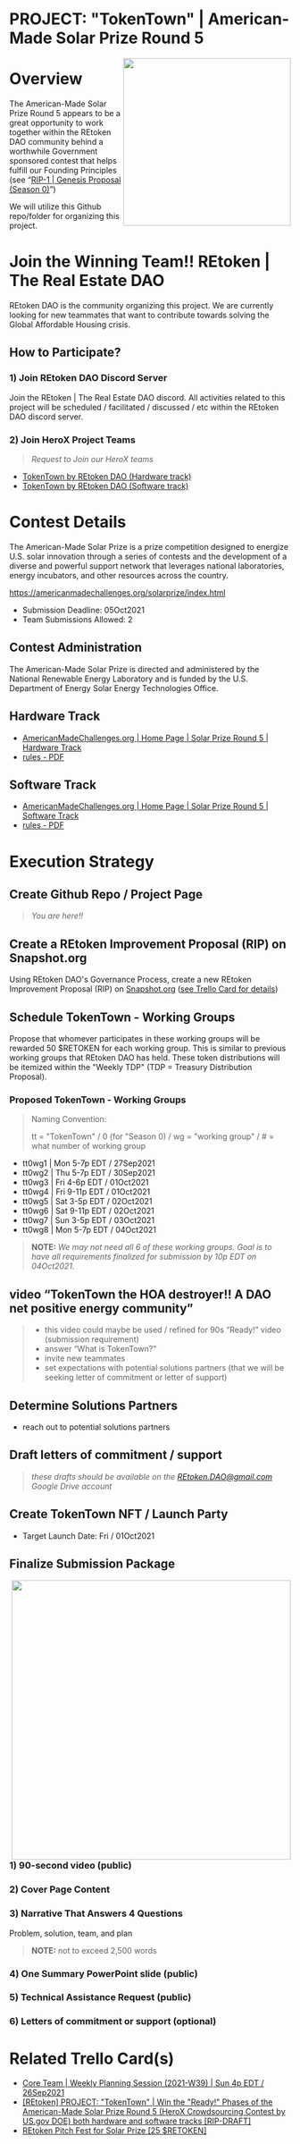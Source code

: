 # PROJECT: "TokenTown" | American-Made Solar Prize Round 5

<img src="https://storage.googleapis.com/poapmedia/retoken-dao-core-team-planning-2021-w39-updated-2021-logo-1632696887386.png" width=300 align=right>

# Overview
The American-Made Solar Prize Round 5 appears to be a great opportunity to work together within the REtoken DAO community behind a worthwhile Government sponsored contest that helps fulfill our Founding Principles (see “[RIP-1 | Genesis Proposal (Season 0)](https://snapshot.org/#/retokendao.eth/proposal/QmdJUQkW6dNWfuT5BZbx1qWzopgbpEFom1xaVsVCQCT7UD)”)

We will utilize this Github repo/folder for organizing this project.

# Join the Winning Team!! REtoken | The Real Estate DAO
REtoken DAO is the community organizing this project.  We are currently looking for new teammates that want to contribute towards solving the Global Affordable Housing crisis.

## How to Participate?

### 1) Join REtoken DAO Discord Server
Join the REtoken | The Real Estate DAO discord.  All activities related to this project will be scheduled / facilitated / discussed / etc within the REtoken DAO discord server.

### 2) Join HeroX Project Teams
> *Request to Join our HeroX teams*
* [TokenTown by REtoken DAO (Hardware track)](https://www.herox.com/solarprizeR5hardware/team/14294)
* [TokenTown by REtoken DAO (Software track)](https://www.herox.com/solarprizeR5software/team/14295)

# Contest Details
The American-Made Solar Prize is a prize competition designed to energize U.S. solar innovation through a series of contests and the development of a diverse and powerful support network that leverages national laboratories, energy incubators, and other resources across the country.

https://americanmadechallenges.org/solarprize/index.html

* Submission Deadline: 05Oct2021
* Team Submissions Allowed: 2

## Contest Administration
The American-Made Solar Prize is directed and administered by the National Renewable Energy Laboratory and is funded by the U.S. Department of Energy Solar Energy Technologies Office.

## Hardware Track
- [AmericanMadeChallenges.org | Home Page | Solar Prize Round 5 | Hardware Track](https://americanmadechallenges.org/solarprize/round5/hardware.html)
- [rules - PDF](https://americanmadechallenges.org/solarprize/docs/rules/r5/American-Made_Solar_Prize_Rules_Hardware.pdf)

## Software Track
- [AmericanMadeChallenges.org | Home Page | Solar Prize Round 5 | Software Track](https://americanmadechallenges.org/solarprize/round5/software.html)
- [rules - PDF](https://americanmadechallenges.org/solarprize/docs/rules/r5/American-Made_Solar_Prize_Rules_Software.pdf)

# Execution Strategy

## Create Github Repo / Project Page
> *You are here!!*

## Create a REtoken Improvement Proposal (RIP) on Snapshot.org
Using REtoken DAO's Governance Process, create a new REtoken Improvement Proposal (RIP) on [Snapshot.org](https://snapshot.org/#/retokendao.eth/) ([see Trello Card for details](https://trello.com/c/eEjmRbTF))

## Schedule TokenTown - Working Groups
Propose that whomever participates in these working groups will be rewarded 50 $RETOKEN for each working group.  This is similar to previous working groups that REtoken DAO has held.  These token distributions will be itemized within the "Weekly TDP" (TDP = Treasury Distribution Proposal).

### Proposed TokenTown - Working Groups
> Naming Convention:
> 
> tt = "TokenTown" / 0 (for "Season 0) / wg = "working group" / # = what number of working group

* tt0wg1 | Mon 5-7p EDT / 27Sep2021
* tt0wg2 | Thu 5-7p EDT / 30Sep2021
* tt0wg3 | Fri 4-6p EDT / 01Oct2021
* tt0wg4 | Fri 9-11p EDT / 01Oct2021
* tt0wg5 | Sat 3-5p EDT / 02Oct2021
* tt0wg6 | Sat 9-11p EDT / 02Oct2021
* tt0wg7 | Sun 3-5p EDT / 03Oct2021
* tt0wg8 | Mon 5-7p EDT / 04Oct2021

> **NOTE:**
> *We may not need all 6 of these working groups.  Goal is to have all requirements finalized for submission by 10p EDT on 04Oct2021.*

## video “TokenTown the HOA destroyer!! A DAO net positive energy community”
> * this video could maybe be used / refined for 90s “Ready!” video (submission requirement)
> * answer “What is TokenTown?"
> * invite new teammates
> * set expectations with potential solutions partners (that we will be seeking letter of commitment or letter of support)

## Determine Solutions Partners
- reach out to potential solutions partners

## Draft letters of commitment / support
> *these drafts should be available on the REtoken.DAO@gmail.com Google Drive account*

## Create TokenTown NFT / Launch Party
* Target Launch Date: Fri / 01Oct2021

## Finalize Submission Package
<img src="https://trello.com/1/cards/6151af132620538895b2ef7c/attachments/6151af448674791ff7027034/download/image.jpeg" width=500 align=right>

### 1) 90-second video (public)

### 2) Cover Page Content

### 3) Narrative That Answers 4 Questions
Problem, solution, team, and plan

> **NOTE:** not to exceed 2,500 words

### 4) One Summary PowerPoint slide (public)

### 5) Technical Assistance Request (public)

### 6) Letters of commitment or support (optional)

# Related Trello Card(s)
- [Core Team | Weekly Planning Session (2021-W39) | Sun 4p EDT / 26Sep2021](https://trello.com/c/J69se6bS)
- [[REtoken] PROJECT: "TokenTown" | Win the "Ready!" Phases of the American-Made Solar Prize Round 5 (HeroX Crowdsourcing Contest by US.gov DOE) both hardware and software tracks [RIP-DRAFT]](https://trello.com/c/eEjmRbTF)
- [REtoken Pitch Fest for Solar Prize [25 $RETOKEN]](https://trello.com/c/j1V8jahq)
